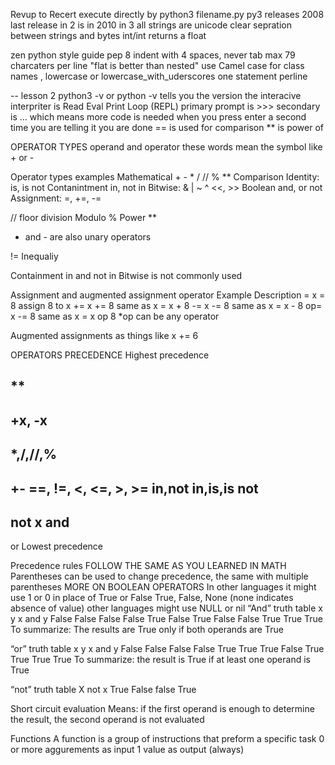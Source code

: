 Revup to Recert
execute directly by python3 filename.py
py3 releases 2008
last release in 2 is in 2010
in 3 all strings are unicode
clear sepration between strings and bytes
int/int returns a float

zen python style guide pep 8
indent with 4 spaces, never tab
max 79 charcaters per line
"flat is better than nested"
use Camel case for class names , lowercase or lowercase_with_uderscores
one statement perline




--
lesson 2
python3 -v or python -v tells you the version
the interacive interpriter is Read Eval Print Loop (REPL)
primary prompt is >>> secondary is ... which means more code is needed when you press enter a second time you are telling it you are done
== is used for comparison
** is power of 

OPERATOR TYPES
operand and operator these words mean the symbol like + or -

Operator types examples
Mathematical + - * / // % **
Comparison
Identity: is, is not
Contanintment in, not in
Bitwise: & | ~ ^ <<, >>
Boolean and, or not
Assignment: =, +=, -=

// floor division
Modulo %
Power **
+ and - are also unary operators

!= Inequaliy

Containment
in and not in
Bitwise is not commonly used

Assignment and augmented assignment
operator	Example		Description
=			x = 8		assign 8 to x
+=			x += 8		same as x = x + 8
-=			x -= 8		same as x = x - 8
op=			x -= 8		same as x = x op 8
*op can be any operator

Augmented assignments as things like 
x += 6

OPERATORS PRECEDENCE 
Highest precedence

**
----------------
+x, -x
----------------
*,/,//,%
----------------
+-
==, !=, <, <=, >, >=
in,not in,is,is not
----------------
not x
and
----------------
or
Lowest precedence

Precedence rules FOLLOW THE SAME AS YOU LEARNED IN MATH
Parentheses can be used to change precedence, the same with multiple parentheses 
MORE ON BOOLEAN OPERATORS
In other languages it might use 1 or 0 in place of True or False
True, False, None (none indicates absence of value) other languages might use NULL or nil
“And” truth table
x	y	x and y
False	False	False
False	True	False
True	False	False
True	True	True
To summarize: The results are True only if both operands are True

“or” truth table
x	y	x and y
False	False	False
False	True	True
True	False	True
True	True	True
To summarize: the result is True if at least one operand is True

“not” truth table
X	not x
True	False
false	True

Short circuit evaluation
Means: if the first operand is enough to determine the result, the second operand is not evaluated

Functions
A function is a group of instructions that preform a specific task
0 or more aggurements as input
1 value as output (always)


